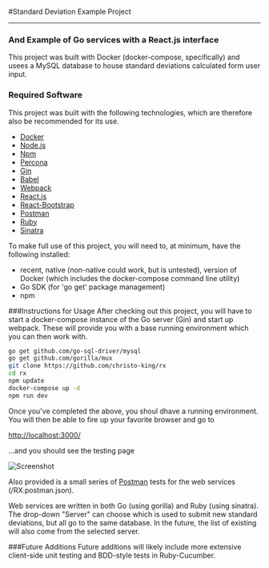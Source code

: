 #Standard Deviation Example Project

-----

### And Example of Go services with a React.js interface
This project was built with Docker (docker-compose, specifically) and usees a MySQL database to house standard deviations calculated form user input.  

### Required Software
This project was built with the following technologies, which are therefore also be recommended for its use.
- [Docker](link:https://www.docker.com/)
- [Node.js](link:https://nodejs.org/en/)
- [Npm](link:https://www.npmjs.com/)
- [Percona](link:https://www.percona.com/)
- [Gin](link:https://github.com/gin-gonic/gin)
- [Babel](link:https://babeljs.io/)
- [Webpack](link:https://webpack.github.io/)
- [React.js](link:https://facebook.github.io/react/)
- [React-Bootstrap](link:https://react-bootstrap.github.io/)
- [Postman](link:https://www.getpostman.com/)
- [Ruby](link:https://www.ruby-lang.org/)
- [Sinatra](link:http://www.sinatrarb.com/)

To make full use of this project, you will need to, at minimum, have the following installed:
 - recent, native (non-native could work, but is untested), version of Docker (which includes the docker-compose command line utility)
 - Go SDK (for 'go get' package management)
 - npm 

###Instructions for Usage
After checking out this project, you will have to start a docker-compose instance of the Go server (Gin) and start up webpack.  These will provide you with a base running environment which you can then work with.

```bash
go get github.com/go-sql-driver/mysql
go get github.com/gorilla/mux
git clone https://github.com/christo-king/rx 
cd rx
npm update
docker-compose up -d
npm run dev
```
Once you've completed the above, you shoul dhave a running environment.  You will then be able to fire up your favorite browser and go to 


<a href="http://localhost:3000/" target="_blank">http://localhost:3000/</a>

...and you should see the testing page

![Screenshot][screenshot]

Also provided is a small series of [Postman](link:https://www.getpostman.com/) tests for the web services (/RX.postman.json).

Web services are written in both Go (using gorilla) and Ruby (using sinatra).  The drop-down "Server" can choose which is used to submit new standard deviations, but all go to the same database.  In the future, the list of existing will also come from the selected server.

###Future Additions
Future additions will likely include more extensive client-side unit testing and BDD-style tests in Ruby-Cucumber.


[screenshot]: https://github.com/christo-king/rx/raw/master/screenshot.png "Screenshot of Testing Page"

